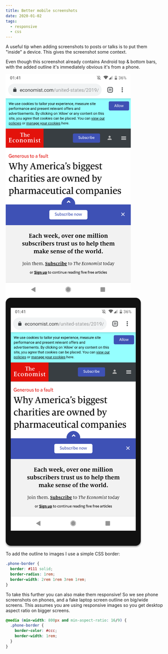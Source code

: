 ```yaml
---
title: Better mobile screenshots
date: 2020-01-02
tags:
  - responsive
  - css
---
```


A useful tip when adding screenshots to posts or talks is to put them "inside" a device. This gives the screenshot some context.

Even though this screenshot already contains Android top & bottom bars, with the added outline it's immediately obvious it's from a phone.

<img class="alignleft wp-image-372" src="economist.png" alt="The Economist on mobile is mostly sticky bullshit" width="400" height="711" />

<img class="phone-border wp-image-372 alignnone" src="economist.png" alt="The Economist on mobile is mostly sticky bullshit" width="400" height="711" />


To add the outline to images I use a simple CSS border:

```css
.phone-border {
  border: #111 solid;
  border-radius: 1rem;
  border-width: 2rem 1rem 3rem 1rem;
}
```


To take this further you can also make them responsive! So we see phone screenshots on phones, and a fake laptop screen outline on big/wide screens. This assumes you are using responsive images so you get desktop aspect ratio on bigger screens.

```css
@media (min-width: 800px and min-aspect-ratio: 16/9) {
  .phone-border {
    border-color: #ccc;
    border-width: 1rem;
  }
}
```

<style>
.phone-border {
  border: #111 solid;
  border-radius: 1rem;
  border-width: 2rem 1rem 3rem 1rem;
  box-shadow: 0 3px 4px #3338;
}
</style>

